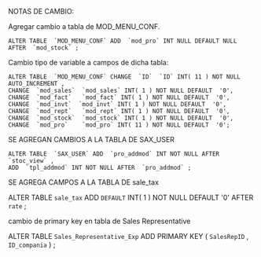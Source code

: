 NOTAS DE CAMBIO: 

Agregar cambio a tabla de MOD_MENU_CONF. 

	ALTER TABLE  `MOD_MENU_CONF` ADD  `mod_pro` INT NULL DEFAULT NULL AFTER  `mod_stock` ;

Cambio tipo de variable a campos de dicha tabla: 

	ALTER TABLE  `MOD_MENU_CONF` CHANGE  `ID`  `ID` INT( 11 ) NOT NULL AUTO_INCREMENT ,
	CHANGE  `mod_sales`  `mod_sales` INT( 1 ) NOT NULL DEFAULT  '0',
	CHANGE  `mod_fact`   `mod_fact` INT( 1 ) NOT NULL DEFAULT  '0',
	CHANGE  `mod_invt`  `mod_invt` INT( 1 ) NOT NULL DEFAULT  '0',
	CHANGE  `mod_rept`   `mod_rept` INT( 1 ) NOT NULL DEFAULT  '0',
	CHANGE  `mod_stock`  `mod_stock` INT( 1 ) NOT NULL DEFAULT  '0',
	CHANGE  `mod_pro`    `mod_pro` INT( 11 ) NOT NULL DEFAULT  '0';


SE AGREGAN CAMBIOS A LA TABLA DE SAX_USER 

	ALTER TABLE  `SAX_USER` ADD  `pro_addmod` INT NOT NULL AFTER  `stoc_view` ,
	ADD  `tpl_addmod` INT NOT NULL AFTER  `pro_addmod` ;

SE AGREGA CAMPOS A LA TABLA DE sale_tax 

   ALTER TABLE  `sale_tax` ADD  `DEFAULT` INT( 1 ) NOT NULL DEFAULT  '0' AFTER  `rate` ;

cambio de primary key en tabla de Sales Representative

  ALTER TABLE  `Sales_Representative_Exp` ADD PRIMARY KEY (  `SalesRepID` ,  `ID_compania` ) ;